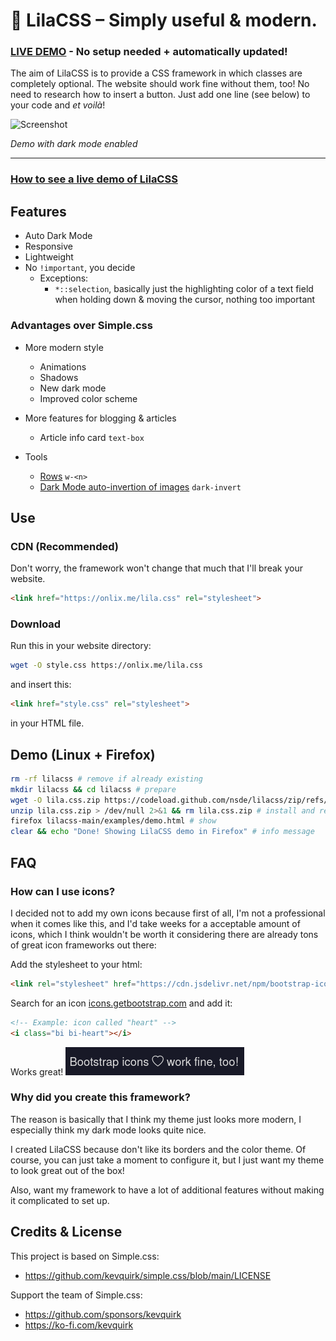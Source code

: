 # 🌷 LilaCSS – Simply useful & modern. 
### [LIVE DEMO](https://lilacss.netlify.app) - No setup needed + automatically updated!
The aim of LilaCSS is to provide a CSS framework in which classes are completely optional. The website should work fine without them, too! No need to research how to insert a button. Just add one line (see below) to your code and *et voilà*!

<!-- ![Image](https://i.ibb.co/CwKV5Pv/drawing.png) -->
![Screenshot](https://i.ibb.co/KrXqFjD/image.png)

*Demo with dark mode enabled*
***
### [How to see a live demo of LilaCSS](#demo-linux)

## Features
- Auto Dark Mode
- Responsive
- Lightweight
- No `!important`, you decide
  - Exceptions:
    - `*::selection`, basically just the highlighting color of a text field when holding down & moving the cursor, nothing too important

### Advantages over Simple.css
- More modern style
  - Animations
  - Shadows
  - New dark mode
  - Improved color scheme

- More features for blogging & articles
  - Article info card `text-box`

- Tools
  - [Rows](docs/structure.md#Rows) `w-<n>`
  - [Dark Mode auto-invertion of images](docs/classes.md#Dark+Invert+for+Images) `dark-invert`

## Use
### CDN (Recommended)
Don't worry, the framework won't change that much that I'll break your website.

```html
<link href="https://onlix.me/lila.css" rel="stylesheet">
```
  
### Download
Run this in your website directory:
```sh
wget -O style.css https://onlix.me/lila.css
```

and insert this:

```html
<link href="style.css" rel="stylesheet">
```

in your HTML file.

## Demo (Linux + Firefox)
```sh
rm -rf lilacss # remove if already existing
mkdir lilacss && cd lilacss # prepare
wget -O lila.css.zip https://codeload.github.com/nsde/lilacss/zip/refs/heads/main > /dev/null 2>&1 # download
unzip lila.css.zip > /dev/null 2>&1 && rm lila.css.zip # install and remove the unneeded zip file 
firefox lilacss-main/examples/demo.html # show
clear && echo "Done! Showing LilaCSS demo in Firefox" # info message
```

## FAQ
### How can I use icons?
I decided not to add my own icons because first of all, I'm not a professional when it comes like this, and I'd take weeks for a acceptable amount of icons, which I think wouldn't be worth it considering there are already tons of great icon frameworks out there: 

Add the stylesheet to your html:

```html
<link rel="stylesheet" href="https://cdn.jsdelivr.net/npm/bootstrap-icons@latest/font/bootstrap-icons.css">
```

Search for an icon [icons.getbootstrap.com](https://icons.getbootstrap.com) and add it:

```html
<!-- Example: icon called "heart" -->
<i class="bi bi-heart"></i>
```

Works great!
![](docs/media/bootstrap-icons.png)
### Why did you create this framework?
The reason is basically that I think my theme just looks more modern, I especially think my dark mode looks quite nice.  

I created LilaCSS because don't like its borders and the color theme. Of course, you can just take a moment to configure it, but I just want my theme to look great out of the box!

Also, want my framework to have a lot of additional features without making it complicated to set up.

## Credits & License
This project is based on Simple.css:
- https://github.com/kevquirk/simple.css/blob/main/LICENSE

Support the team of Simple.css:
- https://github.com/sponsors/kevquirk
- https://ko-fi.com/kevquirk
